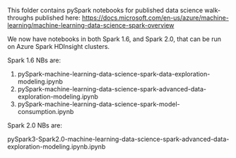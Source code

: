 This folder contains pySpark notebooks for published data science walk-throughs published here: https://docs.microsoft.com/en-us/azure/machine-learning/machine-learning-data-science-spark-overview

We now have notebooks in both Spark 1.6, and Spark 2.0, that can be run on Azure Spark HDInsight clusters.


Spark 1.6 NBs are:
1. pySpark-machine-learning-data-science-spark-data-exploration-modeling.ipynb
2. pySpark-machine-learning-data-science-spark-advanced-data-exploration-modeling.ipynb
3. pySpark-machine-learning-data-science-spark-model-consumption.ipynb

Spark 2.0 NBs are:

pySpark3-Spark2.0-machine-learning-data-science-spark-advanced-data-exploration-modeling.ipynb.ipynb
